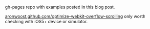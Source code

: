 gh-pages repo with examples posted in this blog post.

[aronwoost.github.com/optimize-webkit-overflow-scrolling](http://aronwoost.github.com/optimize-webkit-overflow-scrolling) only worth checking with iOS5+ device or simulator.